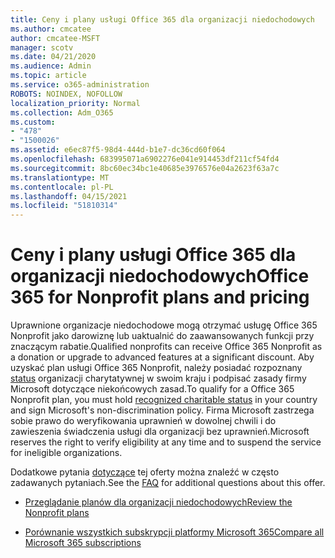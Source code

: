 ```yaml
---
title: Ceny i plany usługi Office 365 dla organizacji niedochodowych
ms.author: cmcatee
author: cmcatee-MSFT
manager: scotv
ms.date: 04/21/2020
ms.audience: Admin
ms.topic: article
ms.service: o365-administration
ROBOTS: NOINDEX, NOFOLLOW
localization_priority: Normal
ms.collection: Adm_O365
ms.custom:
- "478"
- "1500026"
ms.assetid: e6ec87f5-98d4-444d-b1e7-dc36cd60f064
ms.openlocfilehash: 683995071a6902276e041e914453df211cf54fd4
ms.sourcegitcommit: 8bc60ec34bc1e40685e3976576e04a2623f63a7c
ms.translationtype: MT
ms.contentlocale: pl-PL
ms.lasthandoff: 04/15/2021
ms.locfileid: "51810314"
---
```

# <a name="office-365-for-nonprofit-plans-and-pricing"></a><span data-ttu-id="586c4-102">Ceny i plany usługi Office 365 dla organizacji niedochodowych</span><span class="sxs-lookup"><span data-stu-id="586c4-102">Office 365 for Nonprofit plans and pricing</span></span>

<span data-ttu-id="586c4-103">Uprawnione organizacje niedochodowe mogą otrzymać usługę Office 365 Nonprofit jako darowiznę lub uaktualnić do zaawansowanych funkcji przy znaczącym rabatie.</span><span class="sxs-lookup"><span data-stu-id="586c4-103">Qualified nonprofits can receive Office 365 Nonprofit as a donation or upgrade to advanced features at a significant discount.</span></span> <span data-ttu-id="586c4-104">Aby uzyskać plan usługi Office 365 Nonprofit, należy posiadać rozpoznany [status](https://go.microsoft.com/fwlink/p/?LinkID=330253) organizacji charytatywnej w swoim kraju i podpisać zasady firmy Microsoft dotyczące niekońcowych zasad.</span><span class="sxs-lookup"><span data-stu-id="586c4-104">To qualify for a Office 365 Nonprofit plan, you must hold [recognized charitable status](https://go.microsoft.com/fwlink/p/?LinkID=330253) in your country and sign Microsoft's non-discrimination policy.</span></span> <span data-ttu-id="586c4-105">Firma Microsoft zastrzega sobie prawo do weryfikowania uprawnień w dowolnej chwili i do zawieszenia świadczenia usługi dla organizacji bez uprawnień.</span><span class="sxs-lookup"><span data-stu-id="586c4-105">Microsoft reserves the right to verify eligibility at any time and to suspend the service for ineligible organizations.</span></span>
  
<span data-ttu-id="586c4-106">Dodatkowe pytania [dotyczące](https://products.office.com/nonprofit/office-365-nonprofit) tej oferty można znaleźć w często zadawanych pytaniach.</span><span class="sxs-lookup"><span data-stu-id="586c4-106">See the [FAQ](https://products.office.com/nonprofit/office-365-nonprofit) for additional questions about this offer.</span></span>
  
- [<span data-ttu-id="586c4-107">Przeglądanie planów dla organizacji niedochodowych</span><span class="sxs-lookup"><span data-stu-id="586c4-107">Review the Nonprofit plans</span></span>](https://products.office.com/nonprofit/office-365-nonprofit-plans-and-pricing?tab=1)

- [<span data-ttu-id="586c4-108">Porównanie wszystkich subskrypcji platformy Microsoft 365</span><span class="sxs-lookup"><span data-stu-id="586c4-108">Compare all Microsoft 365 subscriptions</span></span>](https://products.office.com/business/compare-more-office-365-for-business-plans)
